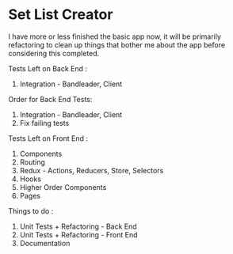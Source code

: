 # Set List Creator

I have more or less finished the basic app now, it will be primarily refactoring to clean up things that bother me about the app before considering this completed.

Tests Left on Back End : 
1) Integration - Bandleader, Client

Order for Back End Tests: 
1) Integration - Bandleader, Client
2) Fix failing tests

Tests Left on Front End : 
1) Components
2) Routing
3) Redux - Actions, Reducers, Store, Selectors
4) Hooks
5) Higher Order Components
6) Pages

Things to do :
1) Unit Tests + Refactoring - Back End 
2) Unit Tests + Refactoring - Front End
3) Documentation
